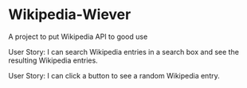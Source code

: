 # Wikipedia-Wiever
A project to put Wikipedia API to good use

User Story: I can search Wikipedia entries in a search box and see the resulting Wikipedia entries.

User Story: I can click a button to see a random Wikipedia entry.

